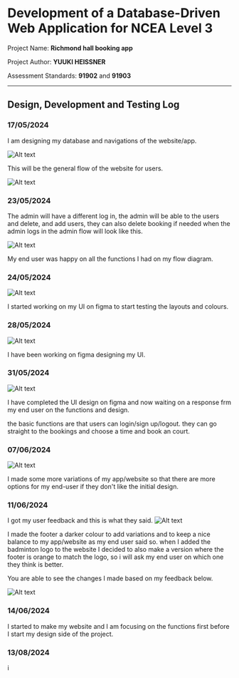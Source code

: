 # Development of a Database-Driven Web Application for NCEA Level 3

Project Name: **Richmond hall booking app**

Project Author: **YUUKI HEISSNER**

Assessment Standards: **91902** and **91903**


-------------------------------------------------

## Design, Development and Testing Log

### 17/05/2024

I am designing my database and navigations of the website/app.  

![Alt text](images/db.png)


This will be the general flow of the website for users. 

![Alt text](images/flow.png)

### 23/05/2024

The admin will have a different log in, the admin will be able to the users and delete, and add users, they can also delete booking if needed when the admin logs in the admin flow will look like this. 

![Alt text](images/admin-flow.png)

My end user was happy on all the functions I had on my flow diagram. 

### 24/05/2024

![Alt text](images/first-figma.png)

I started working on my UI on figma to start testing the layouts and colours. 

>

### 28/05/2024

![Alt text](images/second-figma.png)

I have been working on figma designing my UI. 

### 31/05/2024

![Alt text](images/complete-figma.png)

I have completed the UI design on figma and now waiting on a response frm my end user on the functions and design. 


the basic functions are that users can login/sign up/logout. they can go straight to the bookings and choose a time and book an court. 

### 07/06/2024

![Alt text](images/colours.png)

I made some more variations of my app/website so that there are more options for my end-user if they don't like the initial design.   

### 11/06/2024

I got my user feedback and this is what they said. 
![Alt text](images/feedback.png)

I made the footer a darker colour to add variations and to keep a nice balance to my app/website as my end user said so. when I added the badminton logo to the website I decided to also make a version where the footer is orange to match the logo, so i will ask my end user on which one they think is better. 

You are able to see the changes I made based on my feedback below. 

![Alt text](images/updated-figma.png)

### 14/06/2024

I started to make my website and I am focusing on the functions first before I start my design side of the project.

### 13/08/2024 

i